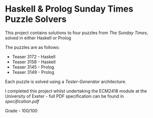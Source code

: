 # Haskell & Prolog Sunday Times Puzzle Solvers

This project contains solutions to four puzzles from *The Sunday Times*, solved in either Haskell or Prolog

The puzzles are as follows:
* Teaser 3172 - Haskell
* Teaser 3158 - Haskell
* Teaser 3145 - Prolog
* Teaser 3149 - Prolog

Each puzzle is solved using a *Tester-Generator* architecture. 

I completed this project whilst undertaking the ECM2418 module at the University of Exeter - full PDF specification can be found in *specification.pdf*

Grade - 100/100
